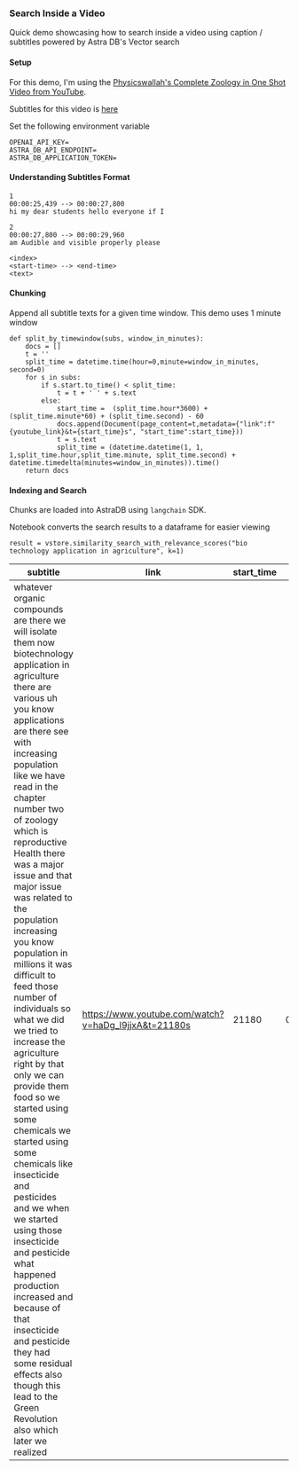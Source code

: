 ### Search Inside a Video

Quick demo showcasing how to search inside a video using caption / subtitles powered by Astra DB's Vector search

#### Setup

For this demo, I'm using the [Physicswallah's Complete Zoology in One Shot Video from YouTube](https://www.youtube.com/watch?v=haDg_l9jjxA).

Subtitles for this video is [here](./sub.srt)

Set the following environment variable

```
OPENAI_API_KEY=
ASTRA_DB_API_ENDPOINT=
ASTRA_DB_APPLICATION_TOKEN=
```


#### Understanding Subtitles Format

```
1
00:00:25,439 --> 00:00:27,800
hi my dear students hello everyone if I

2
00:00:27,800 --> 00:00:29,960
am Audible and visible properly please

```
```
<index>
<start-time> --> <end-time>
<text>

```

#### Chunking

Append all subtitle texts for a given time window. This demo uses 1 minute window 

```
def split_by_timewindow(subs, window_in_minutes):
    docs = []
    t = ''
    split_time = datetime.time(hour=0,minute=window_in_minutes, second=0)
    for s in subs:
        if s.start.to_time() < split_time:            
            t = t + ' ' + s.text 
        else:            
            start_time =  (split_time.hour*3600) + (split_time.minute*60) + (split_time.second) - 60
            docs.append(Document(page_content=t,metadata={"link":f"{youtube_link}&t={start_time}s", "start_time":start_time}))
            t = s.text            
            split_time = (datetime.datetime(1, 1, 1,split_time.hour,split_time.minute, split_time.second) +  datetime.timedelta(minutes=window_in_minutes)).time()                
    return docs
```

#### Indexing and Search

Chunks are loaded into AstraDB using `langchain` SDK.

Notebook converts the search results to a dataframe for easier viewing

```
result = vstore.similarity_search_with_relevance_scores("bio technology application in agriculture", k=1)
```

| subtitle |	link | start_time | score | 
| -- | -- | -- | -- | 
| whatever organic compounds are there we will isolate them now biotechnology application in agriculture there are various uh you know applications are there see with increasing population like we have read in the chapter number two of zoology which is reproductive Health there was a major issue and that major issue was related to the population increasing you know population in millions it was difficult to feed those number of individuals so what we did we tried to increase the agriculture right by that only we can provide them food so we started using some chemicals we started using some chemicals like insecticide and pesticides and we when we started using those insecticide and pesticide what happened production increased and because of that insecticide and pesticide they had some residual effects also though this lead to the Green Revolution also which later we realized	| https://www.youtube.com/watch?v=haDg_l9jjxA&t=21180s	| 21180	 | 0.943823 | 